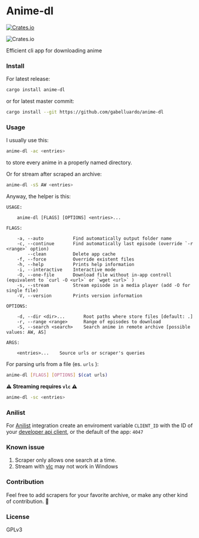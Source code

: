 # Anime-dl

[![Crates.io](https://img.shields.io/crates/v/anime-dl?color=orange)](https://crates.io/crates/anime-dl)

![Crates.io](https://img.shields.io/crates/l/anime-dl)

Efficient cli app for downloading anime

### Install

For latest release:

``` sh
cargo install anime-dl
```

or for latest master commit:

``` sh
cargo install --git https://github.com/gabelluardo/anime-dl
```

### Usage

I usually use this:

``` sh
anime-dl -ac <entries>
```

to store every anime in a properly named directory.  

Or for stream after scraped an archive:

``` sh
anime-dl -sS AW <entries>
```

Anyway, the helper is this: 

``` 
USAGE:

    anime-dl [FLAGS] [OPTIONS] <entries>...

FLAGS:

    -a, --auto           Find automatically output folder name
    -c, --continue       Find automatically last episode (override `-r <range>` option)
        --clean          Delete app cache
    -f, --force          Override existent files
    -h, --help           Prints help information
    -i, --interactive    Interactive mode
    -O, --one-file       Download file without in-app controll (equivalent to `curl -O <url>` or `wget <url>` )
    -s, --stream         Stream episode in a media player (add -O for single file)
    -V, --version        Prints version information

OPTIONS:

    -d, --dir <dir>...       Root paths where store files [default: .]
    -r, --range <range>      Range of episodes to download
    -S, --search <search>    Search anime in remote archive [possible values: AW, AS]

ARGS:

    <entries>...    Source urls or scraper's queries

```

For parsing urls from a file (es. `urls` ):

``` sh
anime-dl [FLAGS] [OPTIONS] $(cat urls)
```

**⚠️ Streaming requires `vlc` ⚠️**

``` sh
anime-dl -sc <entries>
```

### Anilist 

For [Anilist](https://anilist.co) integration create an enviroment variable 
`CLIENT_ID` with the ID of your [developer api client](https://anilist.co/settings/developer), 
or the default of the app: `4047`

### Known issue

1. Scraper only allows one search at a time.
2. Stream with [vlc](https://www.videolan.org/vlc/) may not work in Windows

### Contribution 

Feel free to add scrapers for your favorite archive, or make any other kind of contribution. 💪

### License

GPLv3
